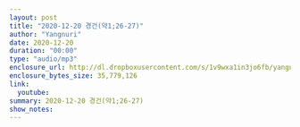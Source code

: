 ```yaml
---
layout: post
title: "2020-12-20 경건(약1;26-27)"
author: "Yangnuri"
date: 2020-12-20
duration: "00:00"
type: "audio/mp3"
enclosure_url: http://dl.dropboxusercontent.com/s/1v9wxa1in3jo6fb/yangnurichurch201220.mp3
enclosure_bytes_size: 35,779,126
link:
  youtube: 
summary: 2020-12-20 경건(약1;26-27)
show_notes:
---
```


